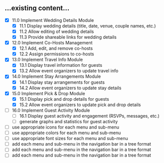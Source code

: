 ## ...existing content...

- [x] 11.0 Implement Wedding Details Module
  - [x] 11.1 Display wedding details (title, date, venue, couple names, etc.)
  - [x] 11.2 Allow editing of wedding details
  - [x] 11.3 Provide shareable links for wedding details

- [x] 12.0 Implement Co-Hosts Management
  - [x] 12.1 Add, edit, and remove co-hosts
  - [x] 12.2 Assign permissions to co-hosts

- [x] 13.0 Implement Travel Info Module
  - [x] 13.1 Display travel information for guests
  - [x] 13.2 Allow event organizers to update travel info

- [x] 14.0 Implement Stay Arrangements Module
  - [x] 14.1 Display stay arrangements for guests
  - [x] 14.2 Allow event organizers to update stay details

- [x] 15.0 Implement Pick & Drop Module
  - [x] 15.1 Display pick and drop details for guests
  - [x] 15.2 Allow event organizers to update pick and drop details

- [ ] 16.0 Implement Guest Activity Module
  - [ ] 16.1 Display guest activity and engagement (RSVPs, messages, etc.)
  -  [ ] generate graphs and statistics for guest activity

- [ ] use appropriate icons for each menu and sub-menu
- [ ] use appropriate colors for each menu and sub-menu
- [ ] use appropriate font sizes for each menu and sub-menu
- [ ] add each menu and sub-menu in the navigation bar in a tree format
- [ ] add each menu and sub-menu in the navigation bar in a tree format
- [ ] add each menu and sub-menu in the navigation bar in a tree format
